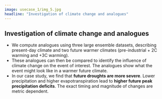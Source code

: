 ```yaml
---
image: usecase_1/img_5.jpg
headline: "Investigation of climate change and analogues"
---
```


## Investigation of climate change and analogues

- We compute analogues using three large ensemble datasets, describing
  present-day climate and two future warmer climates (pre-industrial + 2C
  warming and +3C warming).
- These analogues can then be compared to identify the influence of climate
  change on the event of interest. The analogues show what the event might look
  like in a warmer future climate. 
- In our case study, we find that **future droughts are more severe**. Lower
  precipitation and higher evapotranspiration lead to **higher future peak
  precipitation deficits**. The exact timing and magnitude of changes are metric
  dependent.
